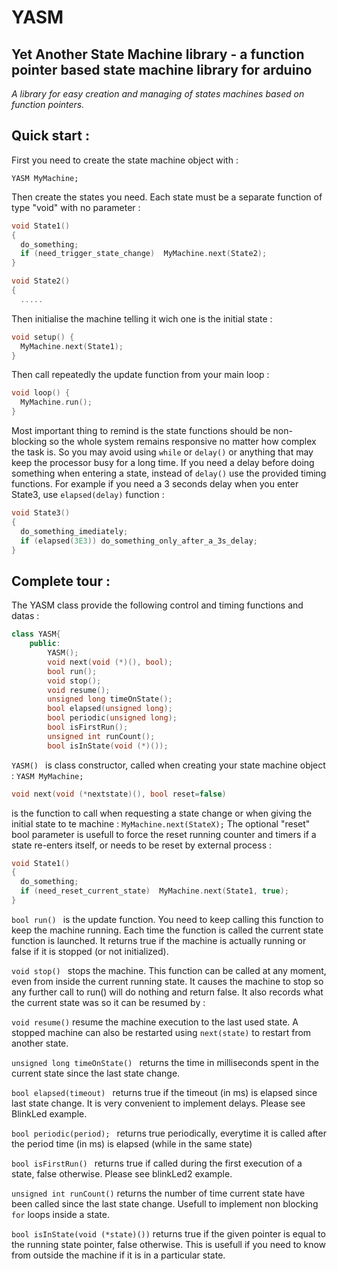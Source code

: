# YASM
## Yet Another State Machine library - a function pointer based state machine library for arduino

*A library for easy creation and managing of states machines based on function pointers.*

## Quick start :

First you need to create the state machine object with :

` YASM MyMachine; `

Then create the states you need. Each state must be a separate function of type "void" with no parameter :
```cpp
void State1()
{
  do_something;  
  if (need_trigger_state_change)  MyMachine.next(State2);
}

void State2()
{
  .....
```

Then initialise the machine telling it wich one is the initial state :
```cpp
void setup() {
  MyMachine.next(State1);
}
```

Then call repeatedly the update function from your main loop :
```cpp
void loop() {
  MyMachine.run();
}
```

Most important thing to remind is the state functions should be non-blocking so the whole system remains responsive no matter
how complex the task is. So you may avoid using `while` or `delay()` or anything that may keep the processor busy for a long time.
If you need a delay before doing something when entering a state, instead of `delay()` use the provided timing functions.
For example if you need a 3 seconds delay when you enter State3, use `elapsed(delay)` function :
```cpp
void State3()
{
  do_something_imediately;
  if (elapsed(3E3)) do_something_only_after_a_3s_delay;
}
```

## Complete tour : 

The YASM class provide the following control and timing functions and datas :
```cpp
class YASM{
	public:
		YASM();
		void next(void (*)(), bool);
		bool run();
		void stop();
		void resume();
		unsigned long timeOnState();
		bool elapsed(unsigned long);
		bool periodic(unsigned long);
		bool isFirstRun();
		unsigned int runCount();
		bool isInState(void (*)());
```		
    
`YASM() `
is class constructor, called when creating your state machine object :
`YASM MyMachine;`




```cpp
void next(void (*nextstate)(), bool reset=false) 
```
is the function to call when requesting a state change or when giving the initial state to te machine :
`MyMachine.next(StateX);`
The optional "reset" bool parameter is usefull to force the reset running counter and timers if a state re-enters itself, or needs to be reset by external process :
```cpp
void State1()
{
  do_something;  
  if (need_reset_current_state)  MyMachine.next(State1, true);
}
```

`bool run() `
is the update function. You need to keep calling this function to keep the machine running. 
Each time the function is called the current state function is launched. It returns true if the machine is actually running or false if it is stopped (or not initialized).

`void stop() `
stops the machine. This function can be called at any moment, even from inside the current running state. It causes the machine to stop so any further call to run() will do nothing and return false. It also records what the current state was so it can be resumed by :

`void resume()` 
resume the machine execution to the last used state. 
A stopped machine can also be restarted using `next(state)` to restart from another state.

`unsigned long timeOnState() `
returns the time in milliseconds spent in the current state since the last state change.

`bool elapsed(timeout) `
returns true if the timeout (in ms) is elapsed since last state change. It is very convenient to implement delays. Please see BlinkLed example.

`bool periodic(period); `
returns true periodically, everytime it is called after the period time (in ms) is elapsed (while in the same state)

`bool isFirstRun() `
returns true if called during the first execution of a state, false otherwise.
Please see blinkLed2 example.

`unsigned int runCount()`
returns the number of time current state have been called since the last state change.
Usefull to implement non blocking `for` loops inside a state.

`bool isInState(void (*state)())`
returns true if the given pointer is equal to the running state pointer, false otherwise. This is usefull if you need to know from outside the machine if it is in a particular state.





